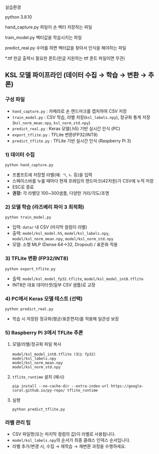 <p>실습환경</p>
<p>python 3.8.10</p>

<p>hand_capture.py 파일이 손 벡터 저장하는 파일</p>
<p>train_model.py 벡터값을 학습시키는 파일</p>
<p>predict_real.py 수어를 하면 벡터값을 찾아서 인식을 해야하는 파일</p>
<p>*.ttf 한글 출력시 필요한 폰트(한글 지원하는 ttf 폰트 파일이면 무관)</p>

<h2>KSL 모델 파이프라인 (데이터 수집 → 학습 → 변환 → 추론)</h2>

<h3>구성 파일</h3>
<ul>
<li><code>hand_capture.py</code> : 카메라로 손 랜드마크를 캡처하여 CSV 저장</li>
<li><code>train_model.py</code> : CSV 학습, 라벨 저장(<code>ksl_labels.npy</code>), 정규화 통계 저장(<code>ksl_norm_mean.npy</code>, <code>ksl_norm_std.npy</code>)</li>
<li><code>predict_real.py</code> : Keras 모델(.h5) 기반 실시간 인식 (PC)</li>
<li><code>export_tflite.py</code> : TFLite 변환(FP32/INT8)</li>
<li><code>predict_tflite.py</code> : TFLite 기반 실시간 인식 (Raspberry Pi 3)</li>
</ul>

<h3>1) 데이터 수집</h3>
<pre><code>python hand_capture.py
</code></pre>
<ul>
<li>프롬프트에 저장할 라벨(예: ㄱ, ㄴ 등)을 입력</li>
<li>스페이스바를 누를 때마다 현재 프레임의 랜드마크(42차원)가 CSV에 누적 저장</li>
<li>ESC로 종료</li>
<li><strong>권장:</strong> 각 라벨당 100~300샘플, 다양한 거리/각도/조명</li>
</ul>

<h3>2) 모델 학습 (라즈베리 파이 3 최적화)</h3>
<pre><code>python train_model.py
</code></pre>
<ul>
<li>입력: <code>data/</code> 내 CSV (마지막 컬럼이 라벨)</li>
<li>출력: <code>model/ksl_model.h5</code>, <code>model/ksl_labels.npy</code>, <code>model/ksl_norm_mean.npy</code>, <code>model/ksl_norm_std.npy</code></li>
<li>모델: 소형 MLP (Dense 64→32, Dropout) / 표준화 적용</li>
</ul>

<h3>3) TFLite 변환 (FP32/INT8)</h3>
<pre><code>python export_tflite.py
</code></pre>
<ul>
<li>출력: <code>model/ksl_model_fp32.tflite</code>, <code>model/ksl_model_int8.tflite</code></li>
<li>INT8은 대표 데이터셋(일부 CSV 샘플)로 교정</li>
</ul>

<h3>4) PC에서 Keras 모델 테스트 (선택)</h3>
<pre><code>python predict_real.py
</code></pre>
<ul>
<li>학습 시 저장된 정규화(평균/표준편차)를 적용해 일관성 보장</li>
</ul>

<h3>5) Raspberry Pi 3에서 TFLite 추론</h3>
<ol>
<li>모델/라벨/정규화 파일 복사
<pre><code>model/ksl_model_int8.tflite (또는 fp32)
model/ksl_labels.npy
model/ksl_norm_mean.npy
model/ksl_norm_std.npy
</code></pre>
</li>
<li><code>tflite_runtime</code> 설치 (예시)
<pre><code>pip install --no-cache-dir --extra-index-url https://google-coral.github.io/py-repo/ tflite_runtime
</code></pre>
</li>
<li>실행
<pre><code>python predict_tflite.py
</code></pre>
</li>
</ol>

<h3>라벨 관리 팁</h3>
<ul>
<li>CSV 파일명(또는 마지막 컬럼의 값)이 라벨로 사용됩니다.</li>
<li><code>model/ksl_labels.npy</code>의 순서가 최종 클래스 인덱스 순서입니다.</li>
<li>라벨 추가/변경 시, 수집 → 재학습 → 재변환 과정을 수행하세요.</li>
</ul>
